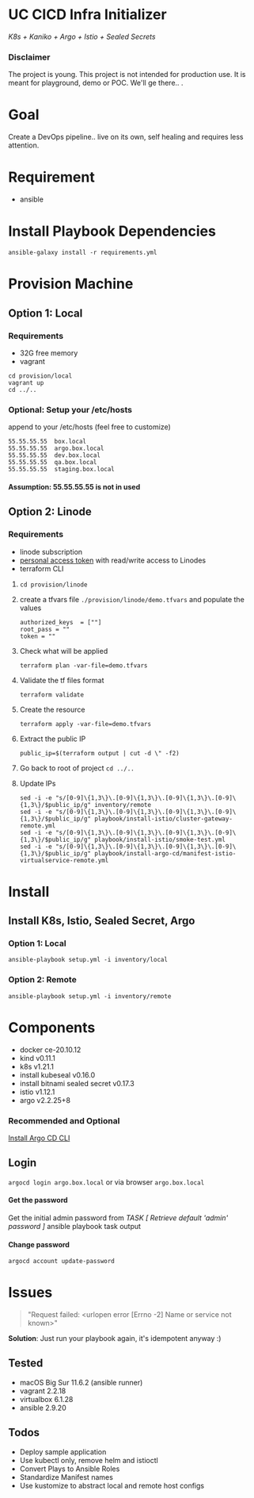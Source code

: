 # UC CICD Infra Initializer

_K8s + Kaniko + Argo + Istio + Sealed Secrets_

### Disclaimer 
The project is young. 
This project is not intended for production use. 
It is meant for playground, demo or POC. We'll ge there.. .

# Goal
Create a DevOps pipeline.. live on its own, self healing and requires less attention. 

# Requirement
- ansible

# Install Playbook Dependencies
`ansible-galaxy install -r requirements.yml`

# Provision Machine
## Option 1: Local
### Requirements
- 32G free memory 
- vagrant

```
cd provision/local
vagrant up
cd ../..
```

### Optional: Setup your /etc/hosts
append to your /etc/hosts (feel free to customize)

    55.55.55.55  box.local
    55.55.55.55  argo.box.local
    55.55.55.55  dev.box.local
    55.55.55.55  qa.box.local
    55.55.55.55  staging.box.local
#### Assumption: 55.55.55.55 is not in used

## Option 2: Linode
### Requirements
- linode subscription
- [personal access token](https://www.linode.com/docs/products/tools/linode-api/guides/get-access-token/) 
  with read/write access to Linodes
- terraform CLI

1. `cd provision/linode`
2. create a tfvars file  `./provision/linode/demo.tfvars` and populate the values
    ```
    authorized_keys  = [""]
    root_pass = ""
    token = ""
    ```

3. Check what will be applied

   `terraform plan -var-file=demo.tfvars`
4. Validate the tf files format

   `terraform validate` 
5. Create the resource

   `terraform apply -var-file=demo.tfvars `
6. Extract the public IP

   `public_ip=$(terraform output | cut -d \" -f2)`

7. Go back to root of project `cd ../..`

9. Update IPs
    ```
    sed -i -e "s/[0-9]\{1,3\}\.[0-9]\{1,3\}\.[0-9]\{1,3\}\.[0-9]\{1,3\}/$public_ip/g" inventory/remote
    sed -i -e "s/[0-9]\{1,3\}\.[0-9]\{1,3\}\.[0-9]\{1,3\}\.[0-9]\{1,3\}/$public_ip/g" playbook/install-istio/cluster-gateway-remote.yml
    sed -i -e "s/[0-9]\{1,3\}\.[0-9]\{1,3\}\.[0-9]\{1,3\}\.[0-9]\{1,3\}/$public_ip/g" playbook/install-istio/smoke-test.yml
    sed -i -e "s/[0-9]\{1,3\}\.[0-9]\{1,3\}\.[0-9]\{1,3\}\.[0-9]\{1,3\}/$public_ip/g" playbook/install-argo-cd/manifest-istio-virtualservice-remote.yml
    ```


# Install

## Install K8s, Istio, Sealed Secret, Argo
### Option 1: Local
`ansible-playbook setup.yml -i inventory/local`
### Option 2: Remote
`ansible-playbook setup.yml -i inventory/remote`

# Components
- docker ce-20.10.12
- kind v0.11.1 
- k8s v1.21.1
- install kubeseal v0.16.0
- install bitnami sealed secret v0.17.3
- istio v1.12.1
- argo v2.2.25+8

### Recommended and Optional 
[Install Argo CD CLI](https://argo-cd.readthedocs.io/en/stable/cli_installation/)

## Login
`argocd login argo.box.local` or via browser `argo.box.local`

#### Get the password
Get the initial admin password from _TASK [ Retrieve default 'admin' password ]_ ansible playbook task output 

#### Change password
`argocd account update-password`

# Issues

> "Request failed: <urlopen error [Errno -2] Name or service not known>"


**Solution**: Just run your playbook again, it's idempotent anyway :)

## Tested
- macOS Big Sur 11.6.2 (ansible runner)
- vagrant 2.2.18
- virtualbox 6.1.28
- ansible 2.9.20

## Todos
- Deploy sample application
- Use kubectl only, remove helm and istioctl
- Convert Plays to Ansible Roles
- Standardize Manifest names
- Use kustomize to abstract local and remote host configs


